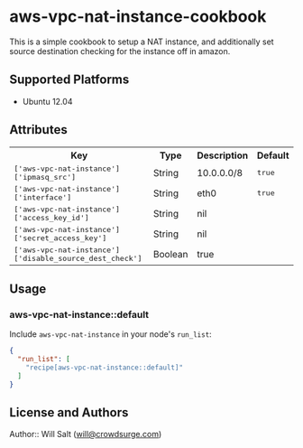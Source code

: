 # aws-vpc-nat-instance-cookbook

This is a simple cookbook to setup a NAT instance, and additionally set source destination checking for the instance off in amazon. 

## Supported Platforms

- Ubuntu 12.04

## Attributes

<table>
  <tr>
    <th>Key</th>
    <th>Type</th>
    <th>Description</th>
    <th>Default</th>
  </tr>
  <tr>
    <td><tt>['aws-vpc-nat-instance']['ipmasq_src']</tt></td>
    <td>String</td>
    <td>10.0.0.0/8</td>
    <td><tt>true</tt></td>
  </tr>
  <tr>
    <td><tt>['aws-vpc-nat-instance']['interface']</tt></td>
    <td>String</td>
    <td>eth0</td>
    <td><tt>true</tt></td>
  </tr>  
  <tr>
    <td><tt>['aws-vpc-nat-instance']['access_key_id']</tt></td>
    <td>String</td>
    <td>nil</td>
  </tr>
  <tr>
    <td><tt>['aws-vpc-nat-instance']['secret_access_key']</tt></td>
    <td>String</td>
    <td>nil</td>
  </tr>
  <tr>
    <td><tt>['aws-vpc-nat-instance']['disable_source_dest_check']</tt></td>
    <td>Boolean</td>
    <td>true</td>
  </tr>
</table>

## Usage

### aws-vpc-nat-instance::default

Include `aws-vpc-nat-instance` in your node's `run_list`:

```json
{
  "run_list": [
    "recipe[aws-vpc-nat-instance::default]"
  ]
}
```

## License and Authors

Author:: Will Salt (<will@crowdsurge.com>)
